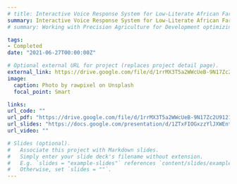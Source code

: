 ```yaml
---
# title: Interactive Voice Response System for Low-Literate African Farmers
summary: Interactive Voice Response System for Low-Literate African Farmers. Benjamin Manning & Eli Berk-Rauch. Master's Thesis at the Harvard Kennedy School. 2021.
# summary: Working with Precision Agriculture for Development optimizing interactive voice response systems to help low-literate Ethiopian farmers improve crop yields through operations analysis and machine learning

tags:
- Completed
date: "2021-06-27T00:00:00Z"

# Optional external URL for project (replaces project detail page).
external_link: https://drive.google.com/file/d/1rrMX3T5a2WWcUeB-9N17Zc2U91214_4B/view
image:
  caption: Photo by rawpixel on Unsplash
  focal_point: Smart

links:
url_code: ""
url_pdf: "https://drive.google.com/file/d/1rrMX3T5a2WWcUeB-9N17Zc2U91214_4B/view"
url_slides: "https://docs.google.com/presentation/d/1ZTxFIOGxzzYlJXWEnt4MkHEwOQQwK85lclOuddSWl_Q/edit#slide=id.p"
url_video: ""

# Slides (optional).
#   Associate this project with Markdown slides.
#   Simply enter your slide deck's filename without extension.
#   E.g. `slides = "example-slides"` references `content/slides/example-slides.md`.
#   Otherwise, set `slides = ""`.
---
```

